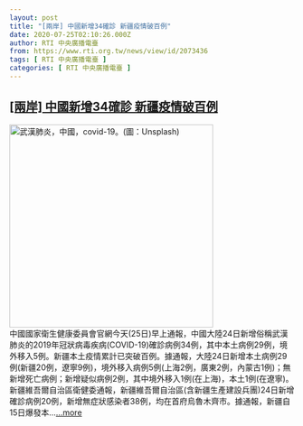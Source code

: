 ```yaml
---
layout: post
title: "[兩岸] 中國新增34確診 新疆疫情破百例"
date: 2020-07-25T02:10:26.000Z
author: RTI 中央廣播電臺
from: https://www.rti.org.tw/news/view/id/2073436
tags: [ RTI 中央廣播電臺 ]
categories: [ RTI 中央廣播電臺 ]
---
```

<!--1595643026000-->
[[兩岸] 中國新增34確診 新疆疫情破百例](https://www.rti.org.tw/news/view/id/2073436)
------

<div>
<img src="https://static.rti.org.tw/assets/thumbnails/2020/06/11/086168e29fa4cd0ec896b3be4382020e.jpg" width="360" alt="武漢肺炎，中國，covid-19。(圖：Unsplash)" title="武漢肺炎，中國，covid-19。(圖：Unsplash)"><br>中國國家衛生健康委員會官網今天(25日)早上通報，中國大陸24日新增俗稱武漢肺炎的2019年冠狀病毒疾病(COVID-19)確診病例34例，其中本土病例29例，境外移入5例。新疆本土疫情累計已突破百例。據通報，大陸24日新增本土病例29例(新疆20例，遼寧9例)，境外移入病例5例(上海2例，廣東2例，內蒙古1例)；無新增死亡病例；新增疑似病例2例，其中境外移入1例(在上海)，本土1例(在遼寧)。新疆維吾爾自治區衛健委通報，新疆維吾爾自治區(含新疆生產建設兵團)24日新增確診病例20例，新增無症狀感染者38例，均在首府烏魯木齊市。據通報，新疆自15日爆發本...<a target="_blank" href="https://www.rti.org.tw/news/view/id/2073436">...more</a>
</div>
